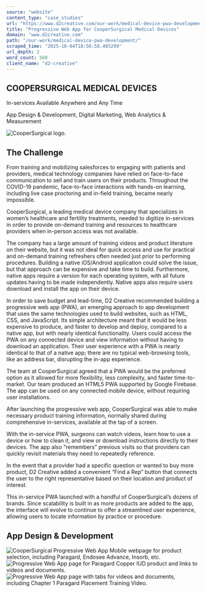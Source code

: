 ```yaml
---
source: "website"
content_type: "case_studies"
url: "https://www.d2creative.com/our-work/medical-device-pwa-development/"
title: "Progressive Web App for CooperSurgical Medical Devices"
domain: "www.d2creative.com"
path: "/our-work/medical-device-pwa-development/"
scraped_time: "2025-10-04T18:56:58.485299"
url_depth: 2
word_count: 568
client_name: "d2-creative"
---
```


## COOPERSURGICAL MEDICAL DEVICES

In-services Available Anywhere and Any Time

App Design & Development, Digital Marketing, Web Analytics & Measurement

![CooperSurgical logo.](https://www.d2creative.com/wp-content/uploads/2022/07/cs-med-devices-logo@2x.png)

## The  Challenge

From training and mobilizing salesforces to engaging with patients and providers, medical technology companies have relied on face-to-face communication to sell and train users on their products. Throughout the COVID-19 pandemic, face-to-face interactions with hands-on learning, including live case proctoring and in-field training, became nearly impossible.

CooperSurgical, a leading medical device company that specializes in women’s healthcare and fertility treatments, needed to digitize in-services in order to provide on-demand training and resources to healthcare providers when in-person access was not available.

The company has a large amount of training videos and product literature on their website, but it was not ideal for quick access and use for practical and on-demand training refreshers often needed just prior to performing procedures. Building a native iOS/Android application could solve the issue, but that approach can be expensive and take time to build. Furthermore, native apps require a version for each operating system, with all future updates having to be made independently. Native apps also require users download and install the app on their device.

In order to save budget and lead-time, D2 Creative recommended building a progressive web app (PWA), an emerging approach to app development that uses the same technologies used to build websites, such as HTML, CSS, and JavaScript. Its simple architecture meant that it would be less expensive to produce, and faster to develop and deploy, compared to a native app, but with nearly identical functionality. Users could access the PWA on any connected device and view information without having to download an application. Their user experience with a PWA is nearly identical to that of a native app; there are no typical web-browsing tools, like an address bar, disrupting the in-app experience.

The team at CooperSurgical agreed that a PWA would be the preferred option as it allowed for more flexibility, less complexity, and faster time-to-market. Our team produced an HTML5 PWA supported by Google Firebase. The app can be used on any connected mobile device, without requiring user installations.

After launching the progressive web app, CooperSurgical was able to make necessary product training information, normally shared during comprehensive in-services, available at the tap of a screen.

With the in-service PWA, surgeons can watch videos, learn how to use a device or how to clean it, and view or download instructions directly to their devices. The app also “remembers” previous visits so that providers can quickly revisit materials they need to repeatedly reference.

In the event that a provider had a specific question or wanted to buy more product, D2 Creative added a convenient “Find a Rep” button that connects the user to the right representative based on their location and product of interest.

This in-service PWA launched with a handful of CooperSurgical’s dozens of brands. Since scalability is built in as more products are added to the app, the interface will evolve to continue to offer a streamlined user experience, allowing users to locate information by practice or procedure.

## App Design & Development

![CooperSurgical Progressive Web App Mobile webpage for product selection, including Paragard, Endosee Advance, Insorb, etc.](https://www.d2creative.com/wp-content/uploads/2022/07/paragard-mobile-screen-1@2x-1.png) ![Progressive Web App page for Paragard Copper IUD product and links to videos and documents.](https://www.d2creative.com/wp-content/uploads/2022/07/cs-pwa-mobile-screen-2@2x.png) ![Progressive Web App page with tabs for videos and documents, including Chapter 1 Paragard Placement Training Video.](https://www.d2creative.com/wp-content/uploads/2022/07/cs-pwa-mobile-screen-3@2x.png)